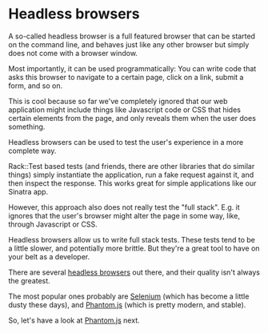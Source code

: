 # Headless browsers

A so-called headless browser is a full featured browser that can be started
on the command line, and behaves just like any other browser but simply does
not come with a browser window.

Most importantly, it can be used programmatically: You can write code that asks
this browser to navigate to a certain page, click on a link, submit a form, and
so on.

This is cool because so far we've completely ignored that our web application
might include things like Javascript code or CSS that hides certain elements
from the page, and only reveals them when the user does something.

Headless browsers can be used to test the user's experience in a more complete
way.

Rack::Test based tests (and friends, there are other libraries that do similar
things) simply instantiate the application, run a fake request against it, and
then inspect the response. This works great for simple applications like our
Sinatra app.

However, this approach also does not really test the "full stack". E.g. it
ignores that the user's browser might alter the page in some way, like, through
Javascript or CSS.

Headless browsers allow us to write full stack tests. These tests tend to be a
little slower, and potentially more brittle. But they're a great tool to have
on your belt as a developer.

There are several [headless browsers](https://github.com/dhamaniasad/HeadlessBrowsers)
out there, and their quality isn't always the greatest.

The most popular ones probably are [Selenium](http://docs.seleniumhq.org/)
(which has become a little dusty these days), and [Phantom.js](http://phantomjs.org/)
(which is pretty modern, and stable).

So, let's have a look at [Phantom.js](http://phantomjs.org/) next.

